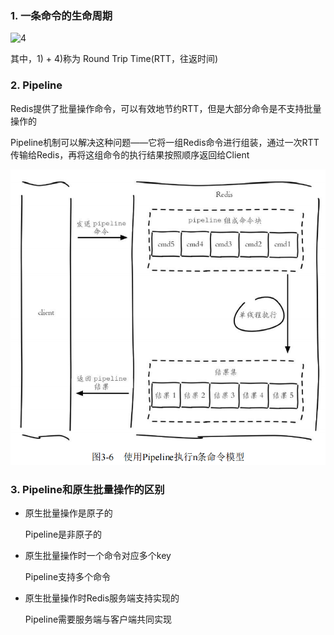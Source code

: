 ### 1. 一条命令的生命周期

![4](D:\桌面\Notes\Notes\数据库\Redis\p\4.png)

其中，1) + 4)称为 Round Trip Time(RTT，往返时间)



### 2. Pipeline

Redis提供了批量操作命令，可以有效地节约RTT，但是大部分命令是不支持批量操作的

Pipeline机制可以解决这种问题——它将一组Redis命令进行组装，通过一次RTT传输给Redis，再将这组命令的执行结果按照顺序返回给Client

![Pipeline](p/Pipeline.png)



### 3. Pipeline和原生批量操作的区别

* 原生批量操作是原子的

  Pipeline是非原子的

* 原生批量操作时一个命令对应多个key

  Pipeline支持多个命令

* 原生批量操作时Redis服务端支持实现的

  Pipeline需要服务端与客户端共同实现